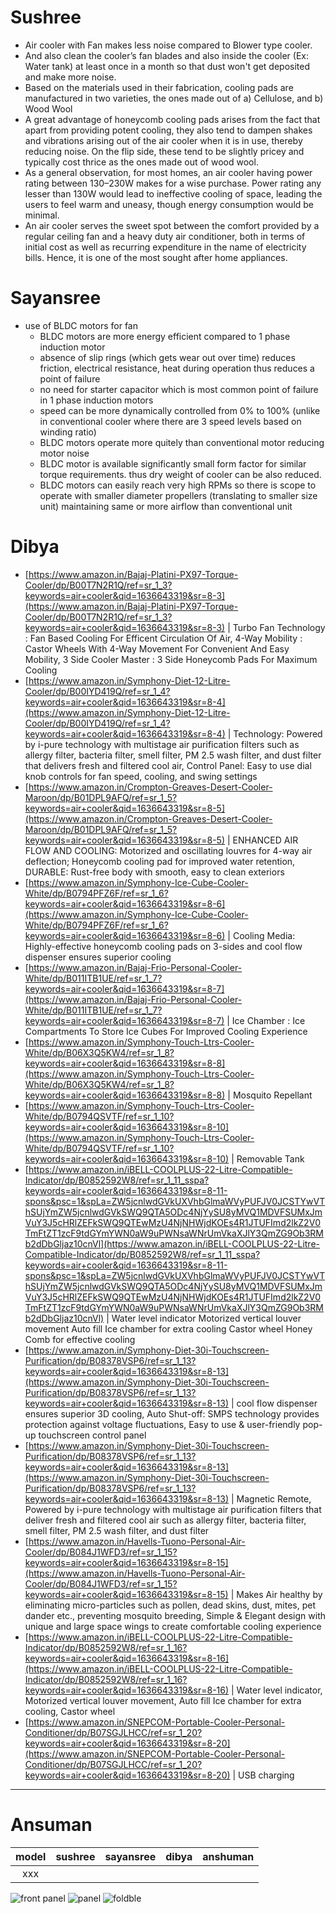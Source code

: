 # Sushree

- Air cooler with Fan makes less noise compared to Blower type cooler. 
- And also clean the cooler’s fan blades and also inside the cooler (Ex: Water tank) at least once in a month so that dust won't get deposited and make more noise.
- Based on the materials used in their fabrication, cooling pads are manufactured in two varieties, the ones made out of a) Cellulose, and b) Wood Wool
- A great advantage of honeycomb cooling pads arises from the fact that apart from providing potent cooling, they also tend to dampen shakes and vibrations arising out of the air cooler when it is in use, thereby reducing noise. On the flip side, these tend to be slightly pricey and typically cost thrice as the ones made out of wood wool.
- As a general observation, for most homes, an air cooler having power rating between 130–230W makes for a wise purchase. Power rating any lesser than 130W would lead to ineffective cooling of space, leading the users to feel warm and uneasy, though energy consumption would be minimal.
- An air cooler serves the sweet spot between the comfort provided by a regular ceiling fan and a heavy duty air conditioner, both in terms of initial cost as well as recurring expenditure in the name of electricity bills. Hence, it is one of the most sought after home appliances.


# Sayansree
- use of BLDC motors for fan
    - BLDC motors are more energy efficient compared to 1 phase induction motor
    - absence of slip rings (which gets wear out over time) reduces friction, electrical resistance, heat during operation thus reduces a point of failure 
    - no need for starter capacitor which is most common point of failure in 1 phase induction motors
    - speed can be more dynamically controlled from 0% to 100% (unlike in conventional cooler where there are 3 speed levels based on winding ratio)
    - BLDC motors operate more quitely than conventional motor reducing motor noise
    - BLDC motor is available significantly small form factor for similar torque requirements. thus dry weight of cooler can be also reduced.
    - BLDC motors can easily reach very high RPMs so there is scope to operate with smaller diameter propellers (translating to smaller size unit) maintaining same or more airflow than conventional unit

# Dibya

- [https://www.amazon.in/Bajaj-Platini-PX97-Torque-Cooler/dp/B00T7N2R1Q/ref=sr_1_3?keywords=air+cooler&qid=1636643319&sr=8-3](https://www.amazon.in/Bajaj-Platini-PX97-Torque-Cooler/dp/B00T7N2R1Q/ref=sr_1_3?keywords=air+cooler&qid=1636643319&sr=8-3) | Turbo Fan Technology : Fan Based Cooling For Efficent Circulation Of Air, 4-Way Mobility : Castor Wheels With 4-Way Movement For Convenient And Easy Mobility, 3 Side Cooler Master : 3 Side Honeycomb Pads For Maximum Cooling 
- [https://www.amazon.in/Symphony-Diet-12-Litre-Cooler/dp/B00IYD419Q/ref=sr_1_4?keywords=air+cooler&qid=1636643319&sr=8-4](https://www.amazon.in/Symphony-Diet-12-Litre-Cooler/dp/B00IYD419Q/ref=sr_1_4?keywords=air+cooler&qid=1636643319&sr=8-4) | Technology: Powered by i-pure technology with multistage air purification filters such as allergy filter, bacteria filter, smell filter, PM 2.5 wash filter, and dust filter that delivers fresh and filtered cool air, Control Panel: Easy to use dial knob controls for fan speed, cooling, and swing settings 
- [https://www.amazon.in/Crompton-Greaves-Desert-Cooler-Maroon/dp/B01DPL9AFQ/ref=sr_1_5?keywords=air+cooler&qid=1636643319&sr=8-5](https://www.amazon.in/Crompton-Greaves-Desert-Cooler-Maroon/dp/B01DPL9AFQ/ref=sr_1_5?keywords=air+cooler&qid=1636643319&sr=8-5) | ENHANCED AIR FLOW AND COOLING: Motorized and oscillating louvres for 4-way air deflection; Honeycomb cooling pad for improved water retention, DURABLE: Rust-free body with smooth, easy to clean exteriors 
- [https://www.amazon.in/Symphony-Ice-Cube-Cooler-White/dp/B0794PFZ6F/ref=sr_1_6?keywords=air+cooler&qid=1636643319&sr=8-6](https://www.amazon.in/Symphony-Ice-Cube-Cooler-White/dp/B0794PFZ6F/ref=sr_1_6?keywords=air+cooler&qid=1636643319&sr=8-6) | Cooling Media: Highly-effective honeycomb cooling pads on 3-sides and cool flow dispenser ensures superior cooling 
- [https://www.amazon.in/Bajaj-Frio-Personal-Cooler-White/dp/B011ITB1UE/ref=sr_1_7?keywords=air+cooler&qid=1636643319&sr=8-7](https://www.amazon.in/Bajaj-Frio-Personal-Cooler-White/dp/B011ITB1UE/ref=sr_1_7?keywords=air+cooler&qid=1636643319&sr=8-7) | Ice Chamber : Ice Compartments To Store Ice Cubes For Improved Cooling Experience 
- [https://www.amazon.in/Symphony-Touch-Ltrs-Cooler-White/dp/B06X3Q5KW4/ref=sr_1_8?keywords=air+cooler&qid=1636643319&sr=8-8](https://www.amazon.in/Symphony-Touch-Ltrs-Cooler-White/dp/B06X3Q5KW4/ref=sr_1_8?keywords=air+cooler&qid=1636643319&sr=8-8) | Mosquito Repellant 
- [https://www.amazon.in/Symphony-Touch-Ltrs-Cooler-White/dp/B0794QSVTF/ref=sr_1_10?keywords=air+cooler&qid=1636643319&sr=8-10](https://www.amazon.in/Symphony-Touch-Ltrs-Cooler-White/dp/B0794QSVTF/ref=sr_1_10?keywords=air+cooler&qid=1636643319&sr=8-10) | Removable Tank 
- [https://www.amazon.in/iBELL-COOLPLUS-22-Litre-Compatible-Indicator/dp/B0852592W8/ref=sr_1_11_sspa?keywords=air+cooler&qid=1636643319&sr=8-11-spons&psc=1&spLa=ZW5jcnlwdGVkUXVhbGlmaWVyPUFJV0JCSTYwVThSUjYmZW5jcnlwdGVkSWQ9QTA5ODc4NjYySU8yMVQ1MDVFSUMxJmVuY3J5cHRlZEFkSWQ9QTEwMzU4NjNHWjdKOEs4R1JTUFImd2lkZ2V0TmFtZT1zcF9tdGYmYWN0aW9uPWNsaWNrUmVkaXJlY3QmZG9Ob3RMb2dDbGljaz10cnVl](https://www.amazon.in/iBELL-COOLPLUS-22-Litre-Compatible-Indicator/dp/B0852592W8/ref=sr_1_11_sspa?keywords=air+cooler&qid=1636643319&sr=8-11-spons&psc=1&spLa=ZW5jcnlwdGVkUXVhbGlmaWVyPUFJV0JCSTYwVThSUjYmZW5jcnlwdGVkSWQ9QTA5ODc4NjYySU8yMVQ1MDVFSUMxJmVuY3J5cHRlZEFkSWQ9QTEwMzU4NjNHWjdKOEs4R1JTUFImd2lkZ2V0TmFtZT1zcF9tdGYmYWN0aW9uPWNsaWNrUmVkaXJlY3QmZG9Ob3RMb2dDbGljaz10cnVl) | Water level indicator Motorized vertical louver movement Auto fill Ice chamber for extra cooling Castor wheel Honey Comb for effective cooling 
- [https://www.amazon.in/Symphony-Diet-30i-Touchscreen-Purification/dp/B08378VSP6/ref=sr_1_13?keywords=air+cooler&qid=1636643319&sr=8-13](https://www.amazon.in/Symphony-Diet-30i-Touchscreen-Purification/dp/B08378VSP6/ref=sr_1_13?keywords=air+cooler&qid=1636643319&sr=8-13) | cool flow dispenser ensures superior 3D cooling, Auto Shut-off: SMPS technology provides protection against voltage fluctuations, Easy to use & user-friendly pop-up touchscreen control panel 
- [https://www.amazon.in/Symphony-Diet-30i-Touchscreen-Purification/dp/B08378VSP6/ref=sr_1_13?keywords=air+cooler&qid=1636643319&sr=8-13](https://www.amazon.in/Symphony-Diet-30i-Touchscreen-Purification/dp/B08378VSP6/ref=sr_1_13?keywords=air+cooler&qid=1636643319&sr=8-13) | Magnetic Remote, Powered by i-pure technology with multistage air purification filters that deliver fresh and filtered cool air such as allergy filter, bacteria filter, smell filter, PM 2.5 wash filter, and dust filter 
- [https://www.amazon.in/Havells-Tuono-Personal-Air-Cooler/dp/B084J1WFD3/ref=sr_1_15?keywords=air+cooler&qid=1636643319&sr=8-15](https://www.amazon.in/Havells-Tuono-Personal-Air-Cooler/dp/B084J1WFD3/ref=sr_1_15?keywords=air+cooler&qid=1636643319&sr=8-15) | Makes Air healthy by eliminating micro-particles such as pollen, dead skins, dust, mites, pet dander etc., preventing mosquito breeding, Simple & Elegant design with unique and large space wings to create comfortable cooling experience 
- [https://www.amazon.in/iBELL-COOLPLUS-22-Litre-Compatible-Indicator/dp/B0852592W8/ref=sr_1_16?keywords=air+cooler&qid=1636643319&sr=8-16](https://www.amazon.in/iBELL-COOLPLUS-22-Litre-Compatible-Indicator/dp/B0852592W8/ref=sr_1_16?keywords=air+cooler&qid=1636643319&sr=8-16) | Water level indicator, Motorized vertical louver movement, Auto fill Ice chamber for extra cooling, Castor wheel 
- [https://www.amazon.in/SNEPCOM-Portable-Cooler-Personal-Conditioner/dp/B07SGJLHCC/ref=sr_1_20?keywords=air+cooler&qid=1636643319&sr=8-20](https://www.amazon.in/SNEPCOM-Portable-Cooler-Personal-Conditioner/dp/B07SGJLHCC/ref=sr_1_20?keywords=air+cooler&qid=1636643319&sr=8-20) | USB charging 

----

# Ansuman


model | sushree | sayansree | dibya | anshuman
:---: |---------|-----------|-------|----------
xxx | | | | 

![front panel](https://user-images.githubusercontent.com/60027681/141353409-d372a3f6-8df3-4f00-b80a-022a67d91147.png)
![panel](https://user-images.githubusercontent.com/60027681/141353444-f4507447-8160-4a0c-8c98-be03ad08a5eb.png)
![foldble](https://user-images.githubusercontent.com/60027681/141353470-838c8350-e760-401b-9912-a898730411c7.jpg)



